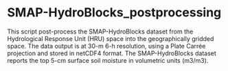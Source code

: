 # SMAP-HydroBlocks_postprocessing
This script post-process the SMAP-HydroBlocks dataset from the Hydrological Response Unit (HRU) space into the geographically gridded space. The data output is at 30-m 6-h resolution, using a Plate Carrée projection and stored in netCDF4 format. The SMAP-HydroBlocks dataset reports the top 5-cm surface soil moisture in volumetric units (m3/m3).
